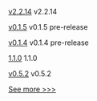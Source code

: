 
[v2.2.14](https://github.com/hyperledger/fabric-sdk-node/releases/tag/v2.2.14) v2.2.14

[v0.1.5](https://github.com/hyperledger/fabric-protos/releases/tag/v0.1.5) v0.1.5 pre-release

[v0.1.4](https://github.com/hyperledger/fabric-protos/releases/tag/v0.1.4) v0.1.4 pre-release

[1.1.0](https://github.com/hyperledger-labs/fablo/releases/tag/1.1.0) 1.1.0

[v0.5.2](https://github.com/hyperledger/firefly-helm-charts/releases/tag/v0.5.2) v0.5.2


[See more >>>](https://start-here.hyperledger.org/releases)
